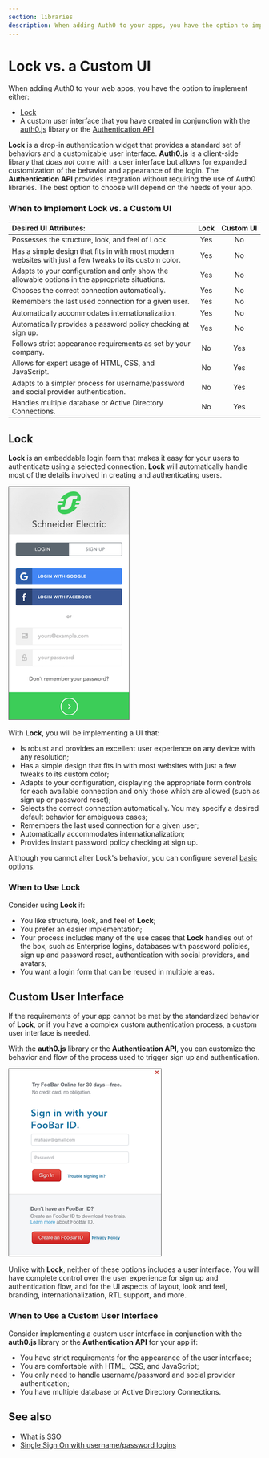 ```yaml
---
section: libraries
description: When adding Auth0 to your apps, you have the option to implement either the Lock login widget, or a custom UI. This page will help you choose.
---
```


# Lock vs. a Custom UI

When adding Auth0 to your web apps, you have the option to implement either:

* [Lock](/libraries/lock)
* A custom user interface that you have created in conjunction with the [auth0.js](/libraries/auth0js) library or the [Authentication API](/auth-api)

**Lock** is a drop-in authentication widget that provides a standard set of behaviors and a customizable user interface. **Auth0.js** is a client-side library that *does not* come with a user interface but allows for expanded customization of the behavior and appearance of the login. The **Authentication API** provides integration without requiring the use of Auth0 libraries. The best option to choose will depend on the needs of your app.

### When to Implement Lock vs. a Custom UI

<table class="table">
    <thead>
        <tr>
            <th align="left"><b>Desired UI Attributes:</b></th>
            <th>Lock</th>
            <th>Custom&nbsp;UI</th>
        </tr>
    </thead>
    <tbody>
        <tr>
            <td>Possesses the structure, look, and feel of Lock.</td>
            <td class="success" align="center">Yes</td>
            <td class="danger" align="center">No</td>
        </tr>
        <tr>
            <td>Has a simple design that fits in with most modern websites with just a few tweaks to its custom color.</td>
            <td class="success" align="center">Yes</td>
            <td class="danger" align="center">No</td>
        </tr>
        <tr>
            <td>Adapts to your configuration and only show the allowable options in the appropriate situations.</td>
            <td class="success" align="center">Yes</td>
            <td class="danger" align="center">No</td>
        </tr>
        <tr>
            <td>Chooses the correct connection automatically.</td>
            <td class="success" align="center">Yes</td>
            <td class="danger" align="center">No</td>
        </tr>
        <tr>
            <td>Remembers the last used connection for a given user.</td>
            <td class="success" align="center">Yes</td>
            <td class="danger" align="center">No</td>
        </tr>
        <tr>
            <td>Automatically accommodates internationalization.</td>
            <td class="success" align="center">Yes</td>
            <td class="danger" align="center">No</td>
        </tr>
        <tr>
            <td>Automatically provides a password policy checking at sign up.</td>
            <td class="success" align="center">Yes</td>
            <td class="danger" align="center">No</td>
        </tr>
        <tr>
            <td>Follows strict appearance requirements as set by your company.</td>
            <td class="danger" align="center">No</td>
            <td class="success" align="center">Yes</td>
        </tr>
        <tr>
            <td>Allows for expert usage of HTML, CSS, and JavaScript.</td>
            <td class="danger" align="center">No</td>
            <td class="success" align="center">Yes</td>
        </tr>
        <tr>
            <td>Adapts to a simpler process for username/password and social provider authentication.</td>
            <td class="danger" align="center">No</td>
            <td class="success" align="center">Yes</td>
        </tr>
        <tr>
            <td>Handles multiple database or Active Directory Connections.</td>
            <td class="danger" align="center">No</td>
            <td class="success" align="center">Yes</td>
        </tr>
    </tbody>
</table>

## Lock

**Lock** is an embeddable login form that makes it easy for your users to authenticate using a selected connection. **Lock** will automatically handle most of the details involved in creating and authenticating users.

![](/media/articles/libraries/lock-vs-customui/lock.png)

With **Lock**, you will be implementing a UI that:

* Is robust and provides an excellent user experience on any device with any resolution;
* Has a simple design that fits in with most websites with just a few tweaks to its custom color;
* Adapts to your configuration, displaying the appropriate form controls for each available connection and only those which are allowed (such as sign up or password reset);
* Selects the correct connection automatically. You may specify a desired default behavior for ambiguous cases;
* Remembers the last used connection for a given user;
* Automatically accommodates internationalization;
* Provides instant password policy checking at sign up.

Although you cannot alter Lock's behavior, you can configure several [basic options](/libraries/lock/customization).

### When to Use Lock

Consider using **Lock** if:

* You like structure, look, and feel of **Lock**;
* You prefer an easier implementation;
* Your process includes many of the use cases that **Lock** handles out of the box, such as Enterprise logins, databases with password policies, sign up and password reset, authentication with social providers, and avatars;
* You want a login form that can be reused in multiple areas.

## Custom User Interface

If the requirements of your app cannot be met by the standardized behavior of **Lock**, or if you have a complex custom authentication process, a custom user interface is needed.

With the **auth0.js** library or the **Authentication API**, you can customize the behavior and flow of the process used to trigger sign up and authentication.

![](/media/articles/libraries/lock-vs-customui/customui.png)

Unlike with **Lock**, neither of these options includes a user interface. You will have complete control over the user experience for sign up and authentication flow, and for the UI aspects of layout, look and feel, branding, internationalization, RTL support, and more.

### When to Use a Custom User Interface

Consider implementing a custom user interface in conjunction with the **auth0.js** library or the **Authentication API** for your app if:

* You have strict requirements for the appearance of the user interface;
* You are comfortable with HTML, CSS, and JavaScript;
* You only need to handle username/password and social provider authentication;
* You have multiple database or Active Directory Connections.

## See also

* [What is SSO](/sso)
* [Single Sign On with username/password logins](/sso/sso-username-password)
